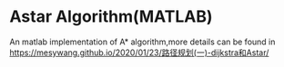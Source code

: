 # Astar Algorithm(MATLAB)
 An matlab implementation of A* algorithm,more details can be found in https://mesywang.github.io/2020/01/23/路径规划(一)-dijkstra和Astar/
